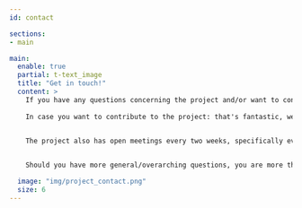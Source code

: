 ```yaml
---
id: contact

sections:
- main

main:
  enable: true
  partial: t-text_image
  title: "Get in touch!"
  content: >
    If you have any questions concerning the project and/or want to contribute, please don't hesitate to get in touch. Depending on your matter of concern, different modes are suggested below.
      
    In case you want to contribute to the project: that's fantastic, we very much appreciate all kinds of expertise and support. A good first step would be to have a look at the general [BEP development approach](https://docs.google.com/document/d/1pWmEEY-1-WuwBPNy5tDAxVJYQ9Een4hZJM06tQZg8X4/edit) and the [BEP](https://pestillilab.github.io/bids-project/scope_approach/)s that are currently being developed as part of the project. All information provided therein should be up to date and is open for feedback.
    

    The project also has open meetings every two weeks, specifically every 1st and 3rd Tuesday, 8 AM PST/10 AM CT/11 AM EST/5 PM CET/12 AM MYT & CST & AWST/1 AM JIST & AWDT on [jitsi](https://meet.jit.si/BIDS_connectivity_open_meeting). The meeting time is currently based on the location of present and past contributors and can be adapted. Thus, if you would like to join, please just get in touch!  


    Should you have more general/overarching questions, you are more than welcome to send an email to the project's PI [Franco Pestilli](https://pestillilab.github.io/team/) or [Peer Herholz](https://peerherholz.github.io/).

  image: "img/project_contact.png"
  size: 6  
---
```

